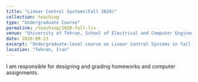 ```yaml
---
title: "Linear Control Systems(Fall 2020)"
collection: teaching
type: "Undergraduate Course"
permalink: /teaching/2020-fall-lcs
venue: "University of Tehran, School of Electrical and Computer Engineering"
date: 2020-09-23
excerpt: "Undergraduate-level course on Linear Control Systems in fall 2021."
location: "Tehran, Iran"
---
```


I am responsible for designing and grading homeworks and computer assignments.

<!---
Heading 1
======

Heading 2
======

Heading 3
======
--->
